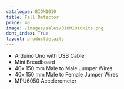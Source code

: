```yaml
---
catalogue: BIOM1010
title: Fall Detector
price: 40
image: /images/sales/BIOM1010kits.png
dont_index: True
layout: productdetails
---
```


* Arduino Uno with USB Cable
* Mini Breadboard
* 40x 150 mm Male to Male Jumper Wires
* 40x 150 mm Male to Female Jumper Wires
* MPU6050 Accelerometer

